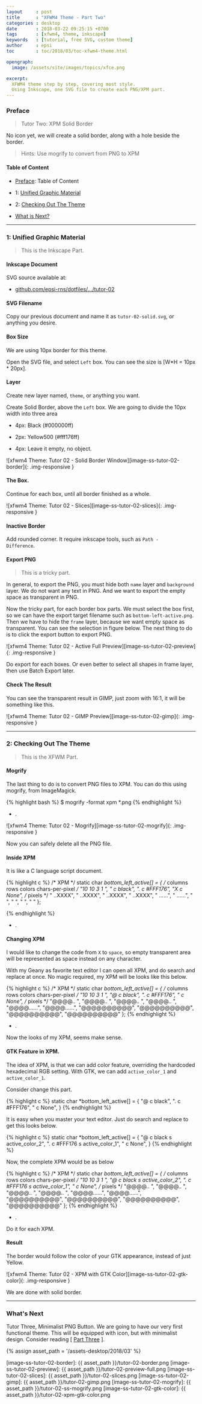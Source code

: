 ```yaml
---
layout     : post
title      : "XFWM4 Theme - Part Two"
categories : desktop
date       : 2018-03-22 09:25:15 +0700
tags       : [xfwm4, theme, inkscape]
keywords   : [tutorial, free SVG, custom theme]
author     : epsi
toc        : toc/2018/03/toc-xfwm4-theme.html

opengraph:
  image: /assets/site/images/topics/xfce.png

excerpt:
  XFWM4 theme step by step, covering most style.
  Using Inkscape, one SVG file to create each PNG/XPM part.
---
```


<a name="preface"></a>

### Preface

> Tutor Two: XPM Solid Border

No icon yet, we will create a solid border, along with a hole beside the border.

> Hints: Use mogrify to convert from PNG to XPM

#### Table of Content

* [Preface](#preface): Table of Content

* 1: [Unified Graphic Material](#ugm)

* 2: [Checking Out The Theme](#theme)

* [What is Next?](#whats-next)

-- -- --

<a name="ugm"></a>

### 1: Unified Graphic Material

> This is the Inkscape Part.

#### Inkscape Document

SVG source available at:

* [github.com/epsi-rns/dotfiles/.../tutor-02][dotfiles-tutor-02]

#### SVG Filename

Copy our previous document and name it as <code>tutor-02-solid.svg</code>, or anything you desire.

#### Box Size

We are using 10px border for this theme.

Open the SVG file, and select <code>Left</code> box.
You can see the size is [W*H = 10px * 20px].

#### Layer

Create new layer named, <code>theme</code>, or anything you want.

Create Solid Border, above the <code>Left</code> box.
We are going to divide the 10px width into three area

*	4px: Black (#000000ff)

*	2px: Yellow500 (#fff176ff)

*	4px: Leave it empty, no object.

![xfwm4 Theme: Tutor 02 - Solid Border Window][image-ss-tutor-02-border]{: .img-responsive }

#### The Box.

Continue for each box, until all border finished as a whole.

![xfwm4 Theme: Tutor 02 - Slices][image-ss-tutor-02-slices]{: .img-responsive }

#### Inactive Border

Add rounded corner. It require inkscape tools, such as <code>Path - Difference</code>.

#### Export PNG

> This is a tricky part.

In general, to export the PNG, you must hide both <code>name</code> layer and <code>background</code> layer.
We do not want any text in PNG. And we want to export the empty space as transparent in PNG.

Now the tricky part, for each border box parts.
We must select the box first,
so we can have the export target filename such as <code>bottom-left-active.png</code>.
Then we have to hide the <code>frame</code> layer, because we want empty space as transparent.
You can see the selection in figure below.
The next thing to do is to click the export button to export PNG.

![xfwm4 Theme: Tutor 02 - Active Full Preview][image-ss-tutor-02-preview]{: .img-responsive }

Do export for each boxes. Or even better to select all shapes in frame layer, then use Batch Export later.

#### Check The Result

You can see the transparent result in GIMP, just zoom with 16:1, it will be something like this.

![xfwm4 Theme: Tutor 02 - GIMP Preview][image-ss-tutor-02-gimp]{: .img-responsive }

-- -- --

<a name="theme"></a>

### 2: Checking Out The Theme

> This is the XFWM Part.

#### Mogrify

The last thing to do is to convert PNG files to XPM.
You can do this using mogrify, from ImageMagick.

{% highlight bash %}
$ mogrify -format xpm *.png
{% endhighlight %}

* .

![xfwm4 Theme: Tutor 02 - Mogrify][image-ss-tutor-02-mogrify]{: .img-responsive }

Now you can safely delete all the PNG file.

#### Inside XPM

It is like a C language script document.

{% highlight c %}
/* XPM */
static char *bottom_left_active[] = {
/* columns rows colors chars-per-pixel */
"10 10 3 1 ",
"  c black",
". c #FFF176",
"X c None",
/* pixels */
"    ..XXXX",
"    ..XXXX",
"    ..XXXX",
"    ..XXXX",
"    ......",
"    ......",
"          ",
"          ",
"          ",
"          "
};

{% endhighlight %}

* .

#### Changing XPM

I would like to change the code from <code>X</code> to <code>space</code>,
so empty transparent area will be represented as space instead on any character.

With my Geany as favorite text editor I can open all XPM,
and do search and replace at once.
No magic required, my XPM will be looks like this below.


{% highlight c %}
/* XPM */
static char *bottom_left_active[] = {
/* columns rows colors chars-per-pixel */
"10 10 3 1 ",
"@ c black",
". c #FFF176", 
"  c None",
/* pixels */
"@@@@..    ",
"@@@@..    ",
"@@@@..    ",
"@@@@..    ",
"@@@@......",
"@@@@......",
"@@@@@@@@@@",
"@@@@@@@@@@",
"@@@@@@@@@@",
"@@@@@@@@@@"
};
{% endhighlight %}

* .

Now the looks of my XPM, seems make sense.

#### GTK Feature in XPM.

The idea of XPM, is that we can add color feature,
overriding the hardcoded hexadecimal RGB setting.
With GTK, we can add <code>active_color_1</code> and <code>active_color_1</code>.

Consider change this part.

{% highlight c %}
static char *bottom_left_active[] = {
"@ c black",
". c #FFF176", 
"  c None",
}
{% endhighlight %}

It is easy when you master your text editor.
Just do search and replace to get this looks below.

{% highlight c %}
static char *bottom_left_active[] = {
"@ c black s active_color_2",
". c #FFF176 s active_color_1", 
"  c None",
}
{% endhighlight %}

Now, the complete XPM would be as below

{% highlight c %}
/* XPM */
static char *bottom_left_active[] = {
/* columns rows colors chars-per-pixel */
"10 10 3 1 ",
"@ c black s active_color_2",
". c #FFF176 s active_color_1", 
"  c None",
/* pixels */
"@@@@..    ",
"@@@@..    ",
"@@@@..    ",
"@@@@..    ",
"@@@@......",
"@@@@......",
"@@@@@@@@@@",
"@@@@@@@@@@",
"@@@@@@@@@@",
"@@@@@@@@@@"
};
{% endhighlight %}

* .

Do it for each XPM.

#### Result

The border would follow the color of your GTK appearance, instead of just Yellow.

![xfwm4 Theme: Tutor 02 - XPM with GTK Color][image-ss-tutor-02-gtk-color]{: .img-responsive }

We are done with solid border.

-- -- --

<a name="whats-next"></a>

### What's Next

Tutor Three, Minimalist PNG Button.
We are going to have our very first functional theme.
This will be equipped with icon, but with minimalist design.
Consider reading [ [Part Three][local-part-three] ].

[//]: <> ( -- -- -- links below -- -- -- )
{% assign asset_path = '/assets-desktop/2018/03' %}

[dotfiles-tutor-02]:  https://gitlab.com/epsi-rns/dotfiles/tree/master/xfce4/themes/tutor-02

[local-part-three]:	/desktop/2018/03/23/xfwm4-theme.html

[image-ss-tutor-02-border]:    {{ asset_path }}/tutor-02-border.png
[image-ss-tutor-02-preview]:   {{ asset_path }}/tutor-02-preview-full.png
[image-ss-tutor-02-slices]:    {{ asset_path }}/tutor-02-slices.png
[image-ss-tutor-02-gimp]:      {{ asset_path }}/tutor-02-gimp.png
[image-ss-tutor-02-mogrify]:   {{ asset_path }}/tutor-02-ss-mogrify.png
[image-ss-tutor-02-gtk-color]: {{ asset_path }}/tutor-02-xpm-gtk-color.png
